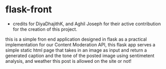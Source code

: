 # flask-front

- credits for DiyaDhajithK, and Aghil Joseph for their active contribution for the creation of this project.

this is a simple fron end application designed in flask as a practical implementation for our Content Moderation API, this flask app serves a simple static html page that takes in an image as input and return a generated caption and the tone of the posted image using sentimetent analysis, and weather this post is allowed on the site or not!
